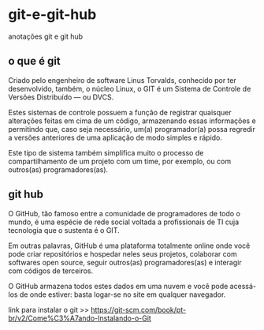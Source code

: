 # git-e-git-hub
anotações git e git hub

## o que é git

Criado pelo engenheiro de software Linus Torvalds, conhecido por ter desenvolvido, também, o núcleo Linux, o GIT é um Sistema de Controle de Versões Distribuído — ou DVCS.

Estes sistemas de controle possuem a função de registrar quaisquer alterações feitas em cima de um código, armazenando essas informações e permitindo que, caso seja necessário, um(a) programador(a) possa regredir a versões anteriores de uma aplicação de modo simples e rápido.

Este tipo de sistema também simplifica muito o processo de compartilhamento de um projeto com um time, por exemplo, ou com outros(as) programadores(as).


## git hub

O GitHub, tão famoso entre a comunidade de programadores de todo o mundo, é uma espécie de rede social voltada a profissionais de TI cuja tecnologia que o sustenta é o GIT.

Em outras palavras, GitHub é uma plataforma totalmente online onde você pode criar repositórios e hospedar neles seus projetos, colaborar com softwares open source, seguir outros(as) programadores(as) e interagir com códigos de terceiros.

O GitHub armazena todos estes dados em uma nuvem e você pode acessá-los de onde estiver: basta logar-se no site em qualquer navegador.

link para instalar o git >> https://git-scm.com/book/pt-br/v2/Come%C3%A7ando-Instalando-o-Git
